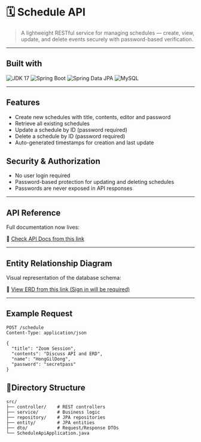 # 🗓️ Schedule API

> A lightweight RESTful service for managing schedules — create, view, update, and delete events securely with password-based verification.

---

## Built with

![JDK 17](https://img.shields.io/badge/JDK-17-orange?logo=java&logoColor=white)
![Spring Boot](https://img.shields.io/badge/Spring%20Boot-6DB33F?logo=springboot&logoColor=white)
![Spring Data JPA](https://img.shields.io/badge/Spring%20Data%20JPA-6DB33F?logo=spring&logoColor=white)
![MySQL](https://img.shields.io/badge/MySQL-4479A1?logo=mysql&logoColor=white)

---
## Features

- Create new schedules with title, contents, editor and password
- Retrieve all existing schedules
- Update a schedule by ID (password required)
- Delete a schedule by ID (password required)
- Auto-generated timestamps for creation and last update

## Security & Authorization

- No user login required
- Password-based protection for updating and deleting schedules
- Passwords are never exposed in API responses

---

## API Reference

Full documentation now lives:

🔗 [Check API Docs from this link](https://documenter.getpostman.com/view/47183182/2sB3BANDXa)

---

## Entity Relationship Diagram

Visual representation of the database schema:

🔗 [View ERD from this link (Sign in will be required)](https://lucid.app/lucidchart/5b34a8d6-1abe-4a5a-980f-daa03deddaa7/edit?viewport_loc=289%2C-1261%2C1233%2C579%2C0_0&invitationId=inv_d24734b7-fbe6-46bb-8650-1124f6c28951)

---

## Example Request
``` http
POST /schedule
Content-Type: application/json

{
  "title": "Zoom Session",
  "contents": "Discuss API and ERD",
  "name": "HongGilDong",
  "password": "secretpass"
}
```

## 📁Directory Structure
```
src/
├── controller/    # REST controllers
├── service/       # Business logic                
├── repository/    # JPA repositories
├── entity/        # JPA entities
├── dto/           # Request/Response DTOs
└── ScheduleApiApplication.java
```
